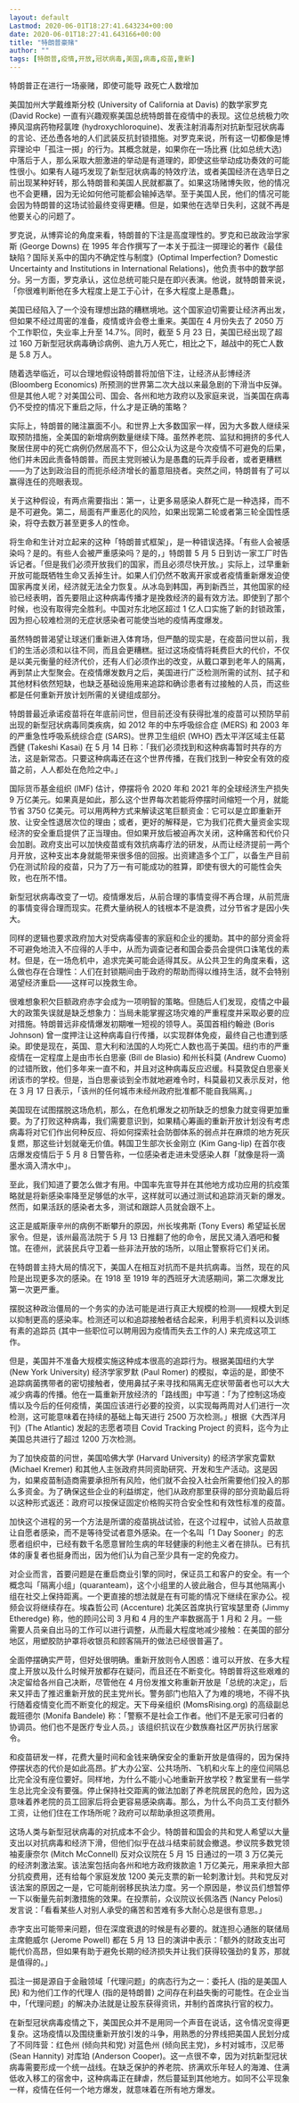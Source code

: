 ```yaml
---
layout: default
Lastmod: 2020-06-01T18:27:41.643234+00:00
date: 2020-06-01T18:27:41.643166+00:00
title: "特朗普豪赌"
author: ""
tags: [特朗普,疫情,开放,冠状病毒,美国,病毒,疫苗,重新]
---
```


特朗普正在进行一场豪赌，即使可能导 政死亡人数增加

美国加州大学戴维斯分校 (University of California at Davis) 的数学家罗克 (David Rocke) 一直有兴趣观察美国总统特朗普在疫情中的表现。这位总统极力吹捧风湿病药物羟氯喹 (hydroxychloroquine)、发表注射消毒剂对抗新型冠状病毒的言论、还怂恿各地的人们武装反抗封锁措施。对罗克来说，所有这一切都像是博弈理论中「孤注一掷」的行为。其概念就是，如果你在一场比赛 (比如总统大选) 中落后于人，那么采取大胆激进的举动是有道理的，即使这些举动成功奏效的可能性很小。如果有人碰巧发现了新型冠状病毒的特效疗法，或者美国经济在选举日之前出现某种好转，那么特朗普和美国人民就都赢了。如果这场赌博失败，他的情况也不会更糟，因为无论如何他可能都会输掉选举。至于美国人民，他们的情况可能会因为特朗普的这场试验最终变得更糟。但是，如果他在选举日失利，这就不再是他要关心的问题了。

罗克说，从博弈论的角度来看，特朗普的下注是高度理性的。罗克和已故政治学家斯 (George Downs) 在 1995 年合作撰写了一本关于孤注一掷理论的著作《最佳缺陷？国际关系中的国内不确定性与制度》(Optimal Imperfection? Domestic Uncertainty and Institutions in International Relations)，他负责书中的数学部分。另一方面，罗克承认，这位总统可能只是在即兴表演。他说，就特朗普来说，「你很难判断他在多大程度上是工于心计，在多大程度上是愚蠢」。

美国已经陷入了一个没有理想出路的糟糕境地。这个国家迫切需要让经济再出发，但如果不经过周密的准备，疫情或许会卷土重来。美国在 4 月份失去了 2050 万个工作职位，失业率上升至 14.7%。同时，截至 5 月 23 日，美国已经出现了超过 160 万新型冠状病毒确诊病例、逾九万人死亡，相比之下，越战中的死亡人数是 5.8 万人。

随着选举临近，可以合理地假设特朗普将加倍下注，让经济从彭博经济 (Bloomberg Economics) 所预测的世界第二次大战以来最急剧的下滑当中反弹。但是其他人呢？对美国公司、国会、各州和地方政府以及家庭来说，当美国在病毒仍不受控的情况下重启之际，什么才是正确的策略？

实际上，特朗普的赌注赢面不小。和世界上大多数国家一样，因为大多数人继续采取预防措施，全美国的新增病例数量继续下降。虽然养老院、监狱和拥挤的多代人聚居住房中的死亡病例仍然居高不下，但公众认为这是今次疫情不可避免的后果，他们并未因此责备特朗普。而民主党则被认为是愚蠢的玩弄手段者，或者更糟糕——为了达到政治目的而扼杀经济增长的蓄意阻挠者。突然之间，特朗普有了可以赢得连任的亮眼表现。

关于这种假设，有两点需要指出：第一，让更多易感染人群死亡是一种选择，而不是不可避免。第二，局面有严重恶化的风险，如果出现第二轮或者第三轮全国性感染，将夺去数万甚至更多人的性命。

将生命和生计对立起来的这种「特朗普式框架」，是一种错误选择。「有些人会被感染吗？是的。有些人会被严重感染吗？是的，」特朗普 5 月 5 日到访一家工厂时告诉记者。「但是我们必须开放我们的国家，而且必须尽快开放。」实际上，过早重新开放可能既牺牲生命又丢掉生计。如果人们仍然不敢离开家或者疫情重新爆发迫使国家再度关闭，经济就无法全力恢复。从冰岛到韩国，再到新西兰，其他国家的经验已经表明，首先要阻止这种病毒传播才是挽救经济的最有效方法。即使到了那个时候，也没有取得完全胜利。中国对东北地区超过 1 亿人口实施了新的封锁政策，因为担心较难检测的无症状感染者可能使当地的疫情再度爆发。

虽然特朗普渴望让球迷们重新进入体育场，但严酷的现实是，在疫苗问世以前，我们的生活必须和以往不同，而且会更糟糕。挺过这场疫情将耗费巨大的代价，不仅是以美元衡量的经济代价，还有人们必须作出的改变，从戴口罩到老年人的隔离，再到禁止大型聚会。在疫情爆发数月之后，美国进行广泛检测所需的试剂、拭子和其他材料依然短缺，也缺乏基础设施用来追踪和确诊患者有过接触的人员，而这些都是任何重新开放计划所需的关键组成部分。

特朗普最近承诺疫苗将在年底前问世，但目前还没有获得批准的疫苗可以预防早前出现的新型冠状病毒同类疾病，如 2012 年的中东呼吸综合症 (MERS) 和 2003 年的严重急性呼吸系统综合症 (SARS)。世界卫生组织 (WHO) 西太平洋区域主任葛西健 (Takeshi Kasai) 在 5 月 14 日称：「我们必须找到和这种病毒暂时共存的方法，这是新常态。只要这种病毒还在这个世界传播，在我们找到一种安全有效的疫苗之前，人人都处在危险之中。」

国际货币基金组织 (IMF) 估计，停摆将令 2020 年和 2021 年的全球经济生产损失 9 万亿美元。如果真是如此，那么这个世界每次若能将停摆时间缩短一个月，就能节省 3750 亿美元。可以用两种方式来解读这笔巨额资金：它可以是立即重新开放、让安全性退居次位的理由；或者，更好的解释是，它为我们花费大量资金实现经济的安全重启提供了正当理由。但如果开放后被迫再次关闭，这种痛苦和代价只会加剧。政府支出可以加快疫苗或有效抗病毒疗法的研发，从而让经济提前一两个月开放，这种支出本身就能带来很多倍的回报。出资建造多个工厂，以备生产目前仍在测试阶段的疫苗，只为了万一有可能成功的胜算，即使有很大的可能性会失败，也在所不惜。

新型冠状病毒改变了一切。疫情爆发后，从前合理的事情变得不再合理，从前荒唐的事情变得合理而现实。花费大量纳税人的钱根本不是浪费，过分节省才是因小失大。

同样的逻辑也要求政府加大对受病毒侵害的家庭和企业的援助。其中的部分资金将不可避免地流入不应得的人手中，从而为调查记者和国会委员会提供口诛笔伐的素材。但是，在一场危机中，追求完美可能会适得其反。从公共卫生的角度来看，这么做也存在合理性：人们在封锁期间由于政府的帮助而得以维持生活，就不会特别渴望经济重启——这样可以挽救生命。

很难想象积欠巨额政府赤字会成为一项明智的策略。但随后人们发现，疫情之中最大的政策失误就是缺乏想象力：当局未能掌握这场灾难的严重程度并采取必要的应对措施。特朗普远非疫情爆发初期唯一短视的领导人。英国首相约翰逊 (Boris Johnson) 曾一度押注让这种病毒自行传播，以实现群体免疫，最终自己也遭到感染。即使是现在，英国、意大利和法国的人均死亡人数也高于美国。纽约市的严重疫情在一定程度上是由市长白思豪 (Bill de Blasio) 和州长科莫 (Andrew Cuomo) 的过错所致，他们多年来一直不和，并且对这种病毒反应迟缓。科莫敦促白思豪关闭该市的学校。但是，当白思豪谈到全市就地避难令时，科莫最初又表示反对，他在 3 月 17 日表示，「该州的任何城市未经州政府批准都不能自我隔离。」

美国现在试图摆脱这场危机，那么，在危机爆发之初所缺乏的想象力就变得更加重要。为了打败这种病毒，我们需要意识到，如果精心筹画的重新开放计划没有考虑病毒将对它们作出何种反应、将如何探索社会防御体系的弱点并在麻烦的地方死灰复燃，那这些计划就毫无价值。韩国卫生部次长金刚立 (Kim Gang-lip) 在首尔夜店爆发疫情后于 5 月 8 日警告称，一位感染者走进未受感染人群「就像是将一滴墨水滴入清水中」。

至此，我们知道了要怎么做才有用。中国率先宣导并在其他地方成功应用的抗疫策略就是将新感染率降至足够低的水平，这样就可以通过测试和追踪消灭新的爆发。然而，如果活跃的感染者太多，测试和跟踪人员就会跟不上。

这正是威斯康辛州的病例不断攀升的原因，州长埃弗斯 (Tony Evers) 希望延长居家令。但是，该州最高法院于 5 月 13 日推翻了他的命令，居民又涌入酒吧和餐馆。在德州，武装民兵守卫着一些非法开放的场所，以阻止警察将它们关闭。

在特朗普主持大局的情况下，美国人在相互对抗而不是共抗病毒。当然，现在的风险是出现更多次的感染。在 1918 至 1919 年的西班牙大流感期间，第二次爆发比第一次更严重。

摆脱这种政治僵局的一个务实的办法可能是进行真正大规模的检测——规模大到足以抑制更高的感染率。检测还可以和追踪接触者结合起来，利用手机资料以及训练有素的追踪员 (其中一些职位可以聘用因为疫情而失去工作的人) 来完成这项工作。

但是，美国并不准备大规模实施这种成本很高的追踪行为。根据美国纽约大学 (New York University) 经济学家罗默 (Paul Romer) 的模拟，幸运的是，即使不追踪病菌携带者的密切接触者，使用鼻拭子来寻找和隔离无症状带菌者也可以大大减少病毒的传播。他在一篇重新开放经济的「路线图」中写道：「为了控制这场疫情以及今后的任何疫情，美国应该进行必要的投资，以实现每两周对人们进行一次检测，这可能意味着在持续的基础上每天进行 2500 万次检测。」根据《大西洋月刊》(The Atlantic) 发起的志愿者项目 Covid Tracking Project 的资料，迄今为止美国总共进行了超过 1200 万次检测。

为了加快疫苗的问世，美国哈佛大学 (Harvard University) 的经济学家克雷默 (Michael Kremer) 和其他人主张政府共同资助研究、开发和生产活动。这是因为，如果疫苗制造商需要承担所有风险，他们就不会投入社会所需要他们投入的那么多资金。为了确保这些企业的利益绑定，他们从政府那里获得的部分资助最后将以这种形式返还：政府可以按保证固定价格购买符合安全性和有效性标准的疫苗。

加快这个进程的另一个方法是所谓的疫苗挑战试验，在这个过程中，试验人员故意让自愿者感染，而不是等待受试者意外感染。在一个名叫「1 Day Sooner」的志愿者组织中，已经有数千名愿意冒险生病的年轻健康的利他主义者在排队。已有抗体的康复者也挺身而出，因为他们认为自己至少具有一定的免疫力。

对企业而言，首要问题是在重启商业引擎的同时，保证员工和客户的安全。有一个概念叫「隔离小组」(quaranteam)，这个小组里的人彼此融合，但与其他隔离小组在社交上保持距离。一个更直接的想法就是在有可能的情况下继续在家办公。视频会议将继续存在。埃森哲公司 (Accenture) 北美区首席执行官埃瑟里奇 (Jimmy Etheredge) 称，他的顾问公司 3 月和 4 月的生产率数据高于 1 月和 2 月。一些需要人员亲自出马的工作可以进行调整，从而最大程度地减少接触：在美国的部分地区，用塑胶防护罩将收银员和顾客隔开的做法已经很普遍了。

全面停摆确实严苛，但好处很明确。重新开放则令人困惑：谁可以开放、在多大程度上开放以及什么时候开放都存在疑问，而且还在不断变化。特朗普将这些艰难的决定留给各州自己决断，尽管他在 4 月份发推文称重新开放是「总统的决定」，后来又抨击了推迟重新开放的民主党州长。警务部门也陷入了为难的境地，不得不执行随着疫情变化而不断变化的规定。天下母亲组织 (MomsRising.org) 的高级副总裁班德尔 (Monifa Bandele) 称：「警察不是社会工作者。他们不是无家可归者的协调员。他们也不是医疗专业人员。」该组织抗议在少数族裔社区严厉执行居家令。

和疫苗研发一样，花费大量时间和金钱来确保安全的重新开放是值得的，因为保持停摆状态的代价是如此高昂。扩大办公室、公共场所、飞机和火车上的座位间隔总比完全没有座位要好。同样地，为什么不能小心地重新开放学校？教室里有一些学生总比完全没有要强。停止保持社交距离的做法加剧了养老院居民的危险，因为这意味着养老院的员工回家后将会更容易感染病毒。那么，为什么不向员工支付额外工资，让他们住在工作场所呢？政府可以帮助承担这项费用。

这场人类与新型冠状病毒的对抗成本不会少。特朗普和国会的共和党人希望以大量支出以对抗病毒和经济下滑，但他们似乎在战斗结束前就会撤退。参议院多数党领袖麦康奈尔 (Mitch McConnell) 反对众议院在 5 月 15 日通过的一项 3 万亿美元的经济刺激法案。该法案包括向各州和地方政府拨款逾 1 万亿美元，用来承担大部分抗疫费用，还有给每个家庭发放 1200 美元支票的新一轮刺激计划。共和党反对该法案的原因之一是，它可能削弱移民执法力度。另一个原因是，参议员们想暂停一下以衡量先前刺激措施的效果。在投票前，众议院议长佩洛西 (Nancy Pelosi) 发言说：「看看某些人对别人承受的痛苦和苦难有多大耐心总是很有意思。」

赤字支出可能带来问题，但在深度衰退的时候是有必要的。就连担心通胀的联储局主席鲍威尔 (Jerome Powell) 都在 5 月 13 日的演讲中表示：「额外的财政支出可能代价高昂，但如果有助于避免长期的经济损失并让我们获得较强劲的复苏，那就是值得的。」

孤注一掷是源自于金融领域「代理问题」的病态行为之一：委托人 (指的是美国人民) 和为他们工作的代理人 (指的是特朗普) 之间存在利益失衡的可能性。在企业当中，「代理问题」的解决办法就是让股东获得资讯，并制约首席执行官的权力。

在新型冠状病毒疫情之下，美国民众并不是用同一个声音在说话，这令情况变得更复杂。这场疫情以及围绕重新开放引发的斗争，用熟悉的分界线把美国人民划分成了不同阵营：红色州 (倾向共和党) 对蓝色州 (倾向民主党)，乡村对城市，汉尼蒂 (Sean Hannity) 对库珀 (Anderson Cooper)。这一点很不幸，因为对抗新型冠状病毒需要形成一个统一战线。在缺乏保护的养老院、挤满欢乐年轻人的海滩、住满低收入移工的宿舍中，这种病毒正在肆虐，然后蔓延到其他地方。如同不公平现象一样，疫情在任何一个地方爆发，就意味着在所有地方爆发。

